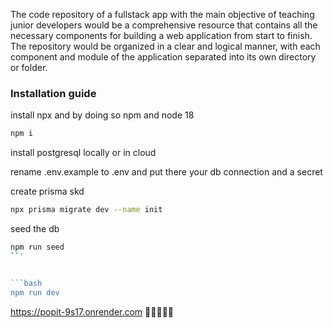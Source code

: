 The code repository of a fullstack app with the main objective of teaching junior developers would be a comprehensive resource that contains all the necessary components for building a web application from start to finish. The repository would be organized in a clear and logical manner, with each component and module of the application separated into its own directory or folder.


### Installation guide

install npx and by doing so npm and node 18

```bash
npm i
```

install postgresql locally or in cloud 

rename .env.example to .env and put there your db connection and a secret

create prisma skd

```bash
npx prisma migrate dev --name init
```

seed the db

```bash
npm run seed
``'


```bash
npm run dev
```


https://popit-9s17.onrender.com 🎉🎉🎉🎉🎉
